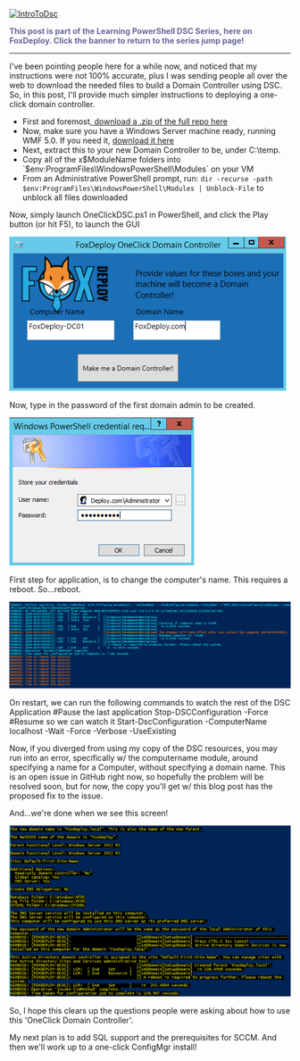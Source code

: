 <a href="http://foxdeploy.com/learning-dsc-series/"><img class="alignnone wp-image-2172 size-large" src="https://foxdeploy.files.wordpress.com/2015/03/introtodsc.jpg?w=705" alt="IntroToDsc" width="705" height="154" /></a>

<span style="color: #666699;"><strong>This post is part of the Learning PowerShell DSC Series, here on FoxDeploy. Click the banner to return to the series jump page!</strong></span>

<hr />

I've been pointing people here for a while now, and noticed that my instructions were not 100% accurate, plus I was sending people all over the web to download the needed files to build a Domain Controller using DSC.  So, in this post, I'll provide much simpler instructions to deploying a one-click domain controller.

* First and foremost,<a href="https://github.com/1RedOne/DSC_OneClick-DomainController"> download a .zip of the full repo here </a>
* Now, make sure you have a Windows Server machine ready, running WMF 5.0.  If you need it, <A href="https://www.microsoft.com/en-us/download/details.aspx?id=48729">download it here</a>
* Next, extract this to your new Domain Controller to be, under C:\temp.
* Copy all of the x$ModuleName folders into `$env:ProgramFiles\WindowsPowerShell\Modules` on your VM
* From an Administrative PowerShell prompt, run: `dir -recurse -path $env:ProgramFiles\WindowsPowerShell\Modules | Unblock-File` to unblock all files downloaded

Now, simply launch OneClickDSC.ps1 in PowerShell, and click the Play button (or hit F5), to launch the GUI

<img class="alignnone wp-image-2172 size-large" src="https://raw.githubusercontent.com/1RedOne/DSC_OneClick-DomainController/master/postImg/DSCPrompt.png" alt="IntroToDsc"/>


Now, type in the password of the first domain admin to be created.


<img class="alignnone wp-image-2172 size-large" src="https://raw.githubusercontent.com/1RedOne/DSC_OneClick-DomainController/master/postImg/DomainAdminCreds.png" alt="IntroToDsc"/>

First step for application, is to change the computer's name.  This requires a reboot.  So...reboot.

<img class="alignnone wp-image-2172 size-large" src="https://raw.githubusercontent.com/1RedOne/DSC_OneClick-DomainController/master/postImg/RebootToChangeTheName.png" alt="IntroToDsc"/>


On restart, we can run the following commands to watch the rest of the DSC Application
#Pause the last application
Stop-DSCConfiguration -Force
#Resume so we can watch it
Start-DscConfiguration -ComputerName localhost -Wait -Force -Verbose -UseExisting

Now, if you diverged from using my copy of the DSC resources, you may run into an error, specifically w/ the computername module, around specifying a name for a Computer, without specifying a domain name.  This is an open issue in GitHub right now, so hopefully the problem will be resolved soon, but for now, the copy you'll get w/ this blog post has the proposed fix to the issue.

And...we're done when we see this screen!

<img class="alignnone wp-image-2172 size-large" src="https://raw.githubusercontent.com/1RedOne/DSC_OneClick-DomainController/master/postImg/NewDomain.png" alt="IntroToDsc"/>


So, I hope this clears up the questions people were asking about how to use this 'OneClick Domain Controller'.

My next plan is to add SQL support and the prerequisites for SCCM.  And then we'll work up to a one-click ConfigMgr install!
